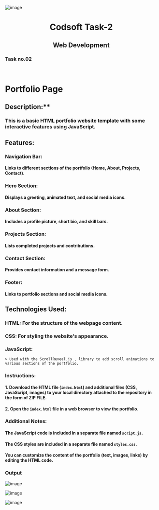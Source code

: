 ![image](https://github.com/PSriVarshan/Codsoft_Task-2/assets/114944059/86ecf520-d899-46bf-8a5a-d964350e05d2)<h1 align="center"> Codsoft Task-2 </h1>

<h2 align="center">Web Development </h2>

### Task no.02
<br>

# Portfolio Page 


## Description:**

### This is a basic HTML portfolio website template with some interactive features using JavaScript. 

## Features:

### Navigation Bar:
#### Links to different sections of the portfolio (Home, About, Projects, Contact).
### Hero Section:
#### Displays a greeting, animated text, and social media icons.
### About Section:
#### Includes a profile picture, short bio, and skill bars.
### Projects Section:
#### Lists completed projects and contributions.
### Contact Section:
#### Provides contact information and a message form.
### Footer:
#### Links to portfolio sections and social media icons.

## Technologies Used:

### HTML: For the structure of the webpage content.
### CSS: For styling the website's appearance.
### JavaScript: 
    > Used with the ScrollReveal.js , library to add scroll animations to various sections of the portfolio.

### Instructions:

#### 1. Download the HTML file (`index.html`) and additional files (CSS, JavaScript, images) to your local directory attached to the repository in the form of ZIP FILE.
#### 2. Open the `index.html` file in a web browser to view the portfolio.

### Additional Notes:

#### The JavaScript code is included in a separate file named `script.js`.
#### The CSS styles are included in a separate file named `styles.css`.
#### You can customize the content of the portfolio (text, images, links) by editing the HTML code.

### Output




![image](https://github.com/PSriVarshan/Codsoft_Task-2/assets/114944059/a05ea032-5ecf-4b52-b35a-5611adf720c5)





![image](https://github.com/PSriVarshan/Codsoft_Task-2/assets/114944059/2f370ba2-ab04-480d-85af-1750df7efb23)


![image](https://github.com/PSriVarshan/Codsoft_Task-2/assets/114944059/6741727b-bddf-4884-acf6-cbeabdf2f0f2)
